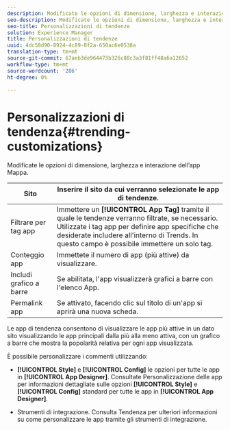 ```yaml
---
description: Modificate le opzioni di dimensione, larghezza e interazione dell’app Mappa.
seo-description: Modificate le opzioni di dimensione, larghezza e interazione dell’app Mappa.
seo-title: Personalizzazioni di tendenze
solution: Experience Manager
title: Personalizzazioni di tendenze
uuid: 4dc58d90-8924-4c89-8f2a-650ac6e0538a
translation-type: tm+mt
source-git-commit: 67aeb3de964473b326c88c3a3f81ff48a6a12652
workflow-type: tm+mt
source-wordcount: '206'
ht-degree: 0%

---
```



# Personalizzazioni di tendenza{#trending-customizations}

Modificate le opzioni di dimensione, larghezza e interazione dell’app Mappa.

| Sito | Inserire il sito da cui verranno selezionate le app di tendenze. |
|---|---|
| Filtrare per tag app | Immettere un **[!UICONTROL App Tag]** tramite il quale le tendenze verranno filtrate, se necessario. Utilizzate i tag app per definire app specifiche che desiderate includere all&#39;interno di Trends. In questo campo è possibile immettere un solo tag. |
| Conteggio app | Immettete il numero di app (più attive) da visualizzare. |
| Includi grafico a barre | Se abilitata, l&#39;app visualizzerà grafici a barre con l&#39;elenco App. |
| Permalink app | Se attivato, facendo clic sul titolo di un&#39;app si aprirà una nuova scheda. |

Le app di tendenza consentono di visualizzare le app più attive in un dato sito visualizzando le app principali dalla più alla meno attiva, con un grafico a barre che mostra la popolarità relativa per ogni app visualizzata.

È possibile personalizzare i commenti utilizzando:

* **[!UICONTROL Style]** e  **[!UICONTROL Config]** le opzioni per tutte le app in  **[!UICONTROL App Designer]**. Consultate Personalizzazione delle app per informazioni dettagliate sulle opzioni **[!UICONTROL Style]** e **[!UICONTROL Config]** standard per tutte le app in **[!UICONTROL App Designer]**.

* Strumenti di integrazione. Consulta Tendenza per ulteriori informazioni su come personalizzare le app tramite gli strumenti di integrazione.

